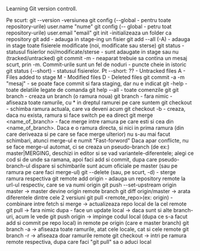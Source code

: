 Learning Git version controll.

Pe scurt:
git --version -versiunea
git config (--global - pentru toate repository-urile) user.name "nume"
git config (-- global - petru toat repository-urile) user.email "email"
git init -initializeaza un folder ca repository
git add - adauga in stage-ing un fisier
git add --all (-A) - adauga in stage toate fisierele modificate (noi, modificate sau sterse)
git status - statusul fisierlor noi/modificate/sterse - sunt adaugate in stage sau nu (tracked/untracked)
git commit -m - neaparat trebuie sa contina un mesaj scurt, prin -m. Commit-urile sunt un fel de noduri -  puncte cheie in istoric
git status (--short) - statusul fisierelor.
Pt --short:
      ?? - Untracked files
      A - Files added to stage
      M - Modified files
      D - Deleted files
git commit -a -m "mesaj"  - se poate face commit si fara staging, dar nu e indicat
git <comanda> -help - toate delatiile legate de comanda
git help --all - toate comenzile git
git branch <name> - creaza un branch (o ramura noua)
git branch  - fara nimic - afiseaza toate ramurile, cu * in dreptul ramurei pe care suntem
git checkout <name> - schimba ramura actuala, care va deveni acum <name>
git checkout -b <name> - creaza, daca nu exista, ramura <name> si face switch pe ea direct
git merge <name_of_branch> - face merge intre ramura pe care esti si cea din <name_of_branch>. 
   Daca e o ramura directa, si nici in prima ramura (din care deriveaza si pe care se face merge ulterior) nu s-au mai facut schimbari, atunci merge-ul e numit "Fast-forword"
   Daca apar conflicte, nu se face merge-ul automat, ci se creaza un pseudo-branch (de ex:) master|MERGING, deschizi in editor si se vad variantele-diferentele; 
   alegi ce cod si de unde sa ramana, apoi faci add si commit, dupa care pseudo-branch-ul dispare si schimbarile sunt acum oficiale pe master (sau pe ramura pe care faci merge-ul) 
git --delete (sau, pe scurt, -d) <branch-name> - sterge ramura respectiva
git remote add origin <URL>  - adauga un repository remote la url-ul respectiv, care se va numi origin
git push --set-upstream origin master  -> master devine origin remote branch
git diff origin/master  -> arata diferentele dintre cele 2 versiuni
git pull <remote_repo>(ex: origin) - combinare intre fetch si merge -> actualizeaza repo local de la cel remote
git pull -> fara nimic dupa - face un update local -> daca sunt si alte branch-uri, acum le vede
git push origin -> impinge codul local (dupa ce s-a facut add si commit pe repo local) in remote pe origin (care e master branch)
git branch -a -> afiseaza toate ramurile, atat cele locale, cat si cele remote
git branch -r -> afiseaza doar ramurile remote
git checkout <remote-branch> -> intri pe ramura remote respectiva, dupa care faci "git pull" sa o aduci local
